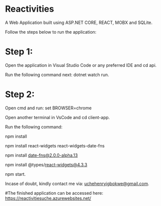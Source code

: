 # Reactivities
A Web Application built using ASP.NET CORE, REACT, MOBX and SQLite.

Follow the steps below to run the application:

# Step 1:
Open the application in Visual Studio Code or any preferred IDE and cd api.

Run the following command next: dotnet watch run.

# Step 2:
Open cmd and run: set BROWSER=chrome

Open another terminal in VsCode and cd client-app.

Run the following command: 

npm install

npm install react-widgets  react-widgets-date-fns

npm install date-fns@2.0.0-alpha.13

npm install @types/react-widgets@4.3.3

npm start.


Incase of doubt, kindly contact me via: uchehenryigbokwe@gmail.com.

#The finished application can be accessed here: https://reactivitiesuche.azurewebsites.net/
